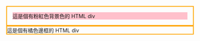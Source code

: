 <div style="border:2px orange solid;padding:15px;">
<div style="background-color:pink;">這是個有粉紅色背景色的 HTML div</div>
  
  
  
  
 </div> 
<div style="border:2px orange solid;">這是個有橘色邊框的 HTML div</div>
